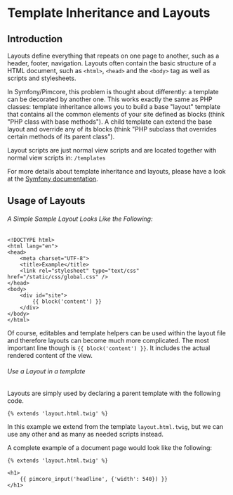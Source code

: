 # Template Inheritance and Layouts

## Introduction

Layouts define everything that repeats on one page to another, such as a header, footer, navigation. 
Layouts often contain the basic structure of a HTML document, such as `<html>`, `<head>` and the `<body>` 
tag as well as scripts and stylesheets.

In Symfony/Pimcore, this problem is thought about differently: a template can be decorated by another one. 
This works exactly the same as PHP classes: template inheritance allows you to build a base "layout" 
template that contains all the common elements of your site defined as blocks (think "PHP class with 
base methods"). A child template can extend the base layout and override any of its blocks 
(think "PHP subclass that overrides certain methods of its parent class").

Layout scripts are just normal view scripts and are located together with normal view scripts in: `/templates`

For more details about template inheritance and layouts, please have a look at the 
[Symfony documentation](http://symfony.com/doc/5.2/templating.html#template-inheritance-and-layouts). 

## Usage of Layouts

###### A Simple Sample Layout Looks Like the Following:  

```twig
<!DOCTYPE html>
<html lang="en">
<head>
    <meta charset="UTF-8">
    <title>Example</title>
    <link rel="stylesheet" type="text/css" href="/static/css/global.css" />
</head>
<body>
    <div id="site">
        {{ block('content') }}
    </div>
</body>
</html>
```

Of course, editables and template helpers can be used within the layout file and therefore layouts can become much 
more complicated. The most important line though is `{{ block('content') }}`. 
It includes the actual rendered content of the view. 

###### Use a Layout in a template

Layouts are simply used by declaring a parent template with the following code. 

```twig
{% extends 'layout.html.twig' %}
```

In this example we extend from the template `layout.html.twig`, but we can use any other and as many as needed 
scripts instead.  
  
A complete example of a document page would look like the following: 

```twig
{% extends 'layout.html.twig' %}

<h1>
    {{ pimcore_input('headline', {'width': 540}) }}
</h1>
```
